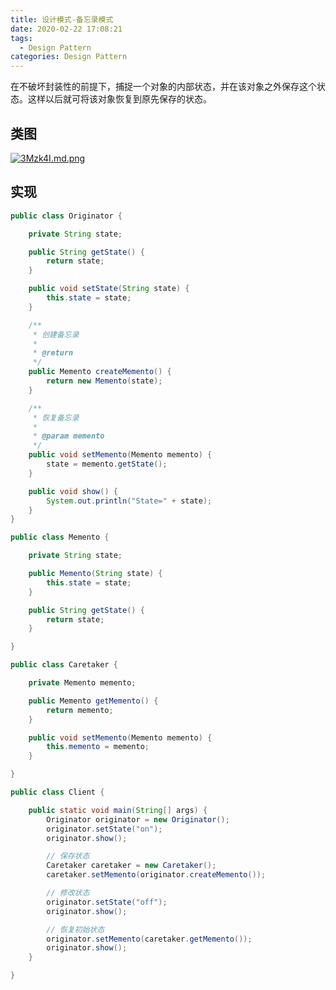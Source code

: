 ```yaml
---
title: 设计模式-备忘录模式
date: 2020-02-22 17:08:21
tags:
  - Design Pattern
categories: Design Pattern
---
```


在不破坏封装性的前提下，捕捉一个对象的内部状态，并在该对象之外保存这个状态。这样以后就可将该对象恢复到原先保存的状态。

<!--more-->

## 类图

[![3Mzk4I.md.png](https://s2.ax1x.com/2020/02/22/3Mzk4I.md.png)](https://imgchr.com/i/3Mzk4I)

## 实现

```java
public class Originator {

	private String state;

	public String getState() {
		return state;
	}

	public void setState(String state) {
		this.state = state;
	}

	/**
	 * 创建备忘录
	 * 
	 * @return
	 */
	public Memento createMemento() {
		return new Memento(state);
	}

	/**
	 * 恢复备忘录
	 * 
	 * @param memento
	 */
	public void setMemento(Memento memento) {
		state = memento.getState();
	}

	public void show() {
		System.out.println("State=" + state);
	}
}
```

```java
public class Memento {

	private String state;

	public Memento(String state) {
		this.state = state;
	}

	public String getState() {
		return state;
	}

}
```

```java
public class Caretaker {

	private Memento memento;

	public Memento getMemento() {
		return memento;
	}

	public void setMemento(Memento memento) {
		this.memento = memento;
	}

}
```

```java
public class Client {

	public static void main(String[] args) {
		Originator originator = new Originator();
		originator.setState("on");
		originator.show();

		// 保存状态
		Caretaker caretaker = new Caretaker();
		caretaker.setMemento(originator.createMemento());

		// 修改状态
		originator.setState("off");
		originator.show();

		// 恢复初始状态
		originator.setMemento(caretaker.getMemento());
		originator.show();
	}

}
```